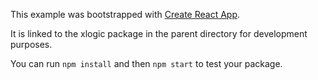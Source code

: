 This example was bootstrapped with [Create React App](https://github.com/facebook/create-react-app).

It is linked to the xlogic package in the parent directory for development purposes.

You can run `npm install` and then `npm start` to test your package.

